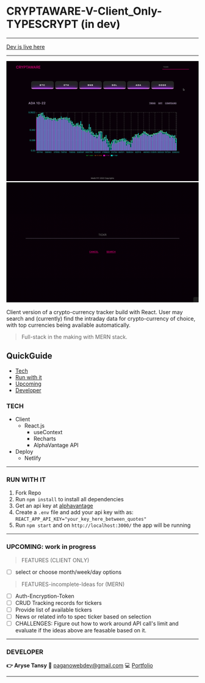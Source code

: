 # CRYPTAWARE-V-Client_Only-TYPESCRYPT (in dev)

---

[Dev is live here](https://cryptaware.netlify.app/)

---

![picture of home page](home.png)
![picture of home page](mobile.png)

Client version of a crypto-currency tracker build with React. User may search and (currently) find the intraday data for crypto-currency of choice, with top currencies being available automatically.

> Full-stack in the making with MERN stack.

## QuickGuide

- [Tech](#tech)
- [Run with it](#run-with-it)
- [Upcoming](#tech)
- [Developer](#developer)

### TECH

- Client
  - React.js
    - useContext
    - Recharts
    - AlphaVantage API
- Deploy
  - Netlify

---

### RUN WITH IT

1. Fork Repo
2. Run `npm install` to install all dependencies
3. Get an api key at [alphavantage](https://www.alphavantage.co/)
4. Create a `.env` file and add your api key with as: `REACT_APP_API_KEY="your_key_here_between_quotes"`
5. Run `npm start` and on `http://localhost:3000/` the app will be running

---

### UPCOMING: work in progress

> FEATURES (CLIENT ONLY)

- [ ] select or choose month/week/day options

> FEATURES-incomplete-Ideas for (MERN)

- [ ] Auth-Encryption-Token
- [ ] CRUD Tracking records for tickers
- [ ] Provide list of available tickers
- [ ] News or related info to spec ticker based on selection
- [ ] CHALLENGES: Figure out how to work around API call's limit and evaluate if the ideas above are feasable based on it.

---

### DEVELOPER

**:point_right: Aryse Tansy**
:e-mail: paganowebdev@gmail.com
:computer: [Portfolio](https://www.pagano.dev/)

---
